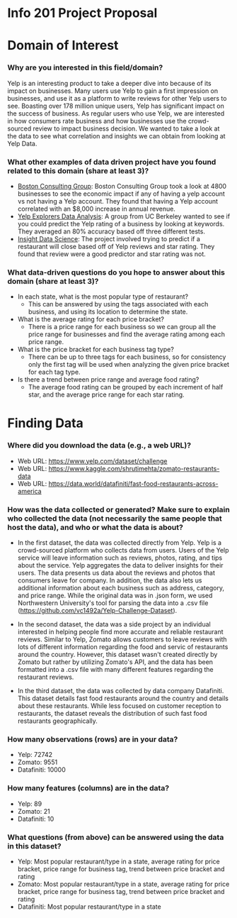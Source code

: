 # Info 201 Project Proposal

# Domain of Interest

### Why are you interested in this field/domain?
Yelp is an interesting product to take a deeper dive into because of its impact on businesses. Many users use Yelp to gain a first impression on businesses, and use it as a platform to write reviews for other Yelp users to see. Boasting over 178 million unique users, Yelp has significant impact on the success of business. As regular users who use Yelp, we are interested in how consumers rate business and how businesses use the crowd-sourced review to impact business decision. We wanted to take a look at the data to see what correlation and insights we can obtain from looking at Yelp Data.

### What other examples of data driven project have you found   related to this domain (share at least 3)?
- [Boston Consulting Group](https://blog.yelp.com/wp-content/uploads/2013/03/boston-consulting-group-study.pdf): Boston Consulting Group took a look at 4800 businesses to see the economic impact if any of having a yelp account vs not having a Yelp account. They found that having a Yelp account correlated with an $8,000 increase in annual revenue.
- [Yelp Explorers Data Analysis](https://bcourses.berkeley.edu/files/65096751/download?download_frd=1): A group from UC Berkeley wanted to see if you could predict the Yelp rating of a business by looking at keywords. They averaged an 80% accuracy based off three different tests.
- [Insight Data Science](https://towardsdatascience.com/using-yelp-data-to-predict-restaurant-closure-8aafa4f72ad6): The project involved trying to predict if a restaurant will close based off of Yelp reviews and star rating. They found that review were a good predictor and star rating was not.

### What data-driven questions do you hope to answer about this domain (share at least 3)?
- In each state, what is the most popular type of restaurant?
  - This can be answered by using the tags associated with each business, and using its location to determine the state.
- What is the average rating for each price bracket?
  - There is a price range for each business so we can group all the price range for businesses and find the average rating among each price range.
- What is the price bracket for each business tag type?
  - There can be up to three tags for each business, so for consistency only the first tag will be used when analyzing the given price bracket for each tag type.
- Is there a trend between price range and average food rating?
  - The average food rating can be grouped by each increment of half star, and the average price range for each star rating.

# Finding Data
### Where did you download the data (e.g., a web URL)?
- Web URL: https://www.yelp.com/dataset/challenge
- Web URL: https://www.kaggle.com/shrutimehta/zomato-restaurants-data
- Web URL: https://data.world/datafiniti/fast-food-restaurants-across-america

### How was the data collected or generated? Make sure to explain who collected the data (not necessarily the same people that host the data), and who or what the data is about?
- In the first dataset, the data was collected directly from Yelp. Yelp is a crowd-sourced platform who collects data from users. Users of the Yelp service will leave information such as reviews, photos, rating, and tips about the service. Yelp aggregates the data to deliver insights for their users. The data presents us data about the reviews and photos that consumers leave for company. In addition, the data also lets us additional information about each business such as address, category, and price range. While the original data was in .json form, we used Northwestern University's tool for parsing the data into a .csv file (https://github.com/vc1492a/Yelp-Challenge-Dataset).

- In the second dataset, the data was a side project by an individual interested in helping people find more accurate and reliable restaurant reviews. Similar to Yelp, Zomato allows customers to leave reviews with lots of different information regarding the food and servic of restaurants around the country. However, this dataset wasn't created directly by Zomato but rather by utilizing Zomato's API, and the data has been formatted into a .csv file with many different features regarding the restaurant reviews.

- In the third dataset, the data was collected by data company Datafiniti. This dataset details fast food restaurants around the country and details about these restaurants. While less focused on customer reception to restaurants, the dataset reveals the distribution of such fast food restaurants geographically.

### How many observations (rows) are in your data?
- Yelp: 72742
- Zomato: 9551
- Datafiniti: 10000

### How many features (columns) are in the data?
- Yelp: 89
- Zomato: 21
- Datafiniti: 10

### What questions (from above) can be answered using the data in this dataset?
- Yelp: Most popular restaurant/type in a state, average rating for price bracket, price range for business tag, trend between price bracket and rating
- Zomato: Most popular restaurant/type in a state, average rating for price bracket, price range for business tag, trend between price bracket and rating
- Datafiniti: Most popular restaurant/type in a state
